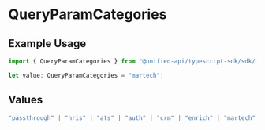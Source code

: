 # QueryParamCategories

## Example Usage

```typescript
import { QueryParamCategories } from "@unified-api/typescript-sdk/sdk/models/operations";

let value: QueryParamCategories = "martech";
```

## Values

```typescript
"passthrough" | "hris" | "ats" | "auth" | "crm" | "enrich" | "martech" | "ticketing" | "uc" | "accounting" | "storage" | "commerce" | "payment" | "genai" | "messaging" | "kms" | "task" | "scim" | "lms" | "repo" | "metadata"
```